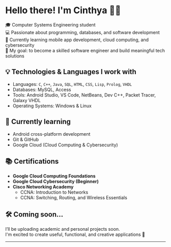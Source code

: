 # Hello there! I'm Cinthya 👩‍💻

🎓 Computer Systems Engineering student  
💻 Passionate about programming, databases, and software development  
🌱 Currently learning mobile app development, cloud computing, and cybersecurity  
🚀 My goal: to become a skilled software engineer and build meaningful tech solutions

## 💡 Technologies & Languages I work with

- Languages: `C`, `C++`, `Java`, `SQL`, `HTML`, `CSS`, `Lisp`, `Prolog`, `VHDL`
- Databases: MySQL, Access
- Tools: Android Studio, VS Code, NetBeans, Dev C++, Packet Tracer, Galaxy VHDL
- Operating Systems: Windows & Linux

## 🧠 Currently learning

- Android cross-platform development  
- Git & GitHub  
- Google Cloud (Cloud Computing & Cybersecurity)

## 📚 Certifications

- **Google Cloud Computing Foundations**  
- **Google Cloud Cybersecurity (Beginner)**  
- **Cisco Networking Academy**  
  - CCNA: Introduction to Networks  
  - CCNA: Switching, Routing, and Wireless Essentials

## 🛠️ Coming soon...

I’ll be uploading academic and personal projects soon.  
I'm excited to create useful, functional, and creative applications 🎨

---
